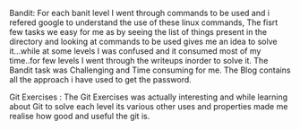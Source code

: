 Bandit: For each banit level I went through commands to be used and i refered google to understand the use of these linux commands, The fisrt few tasks we easy for me as by seeing the list of things present in the directory and looking at commands to be used gives me an idea to solve it...while at some levels I was confused and it consumed most of my time..for few levels I went through the writeups inorder to solve it. The Bandit task was Challenging and Time consuming for me. The Blog contains all the approach i have used to get the password.

Git Exercises : The Git Exercises was actually interesting and while learning about Git to solve each level its various other uses and properties  made me realise how good and useful the git is.
 